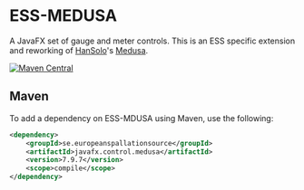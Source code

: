 # ESS-MEDUSA

A JavaFX set of gauge and meter controls.
This is an ESS specific extension and reworking of [HanSolo](https://github.com/HanSolo?tab=repositories)'s [Medusa](https://github.com/HanSolo/Medusa).

[![Maven Central](https://img.shields.io/maven-central/v/se.europeanspallationsource/javafx.control.medusa.svg)](https://search.maven.org/#search%7Cga%7C1%7Cg%3A%22se.europeanspallationsource%22)

## Maven

To add a dependency on ESS-MDUSA using Maven, use the following:

```xml
<dependency>
    <groupId>se.europeanspallationsource</groupId>
    <artifactId>javafx.control.medusa</artifactId>
    <version>7.9.7</version>
    <scope>compile</scope>
</dependency>
```

